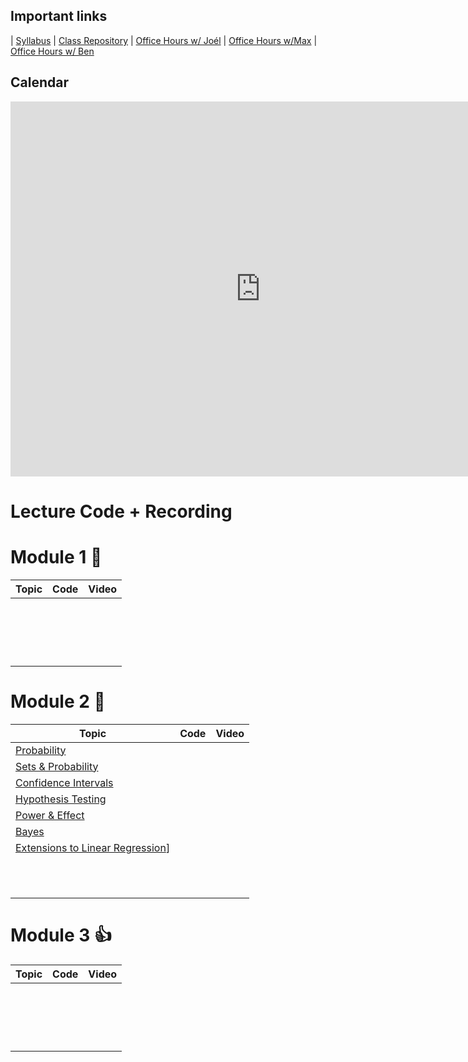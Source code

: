## Important links 


| [Syllabus](https://hi.flatironschool.com/rs/072-UWY-209/images/FIS_DS_OnCampus_Syllabus_6_5_2019.pdf) | [Class Repository](https://github.com/learn-co-students/chicago-ds-012720) | [Office Hours w/ Joél](https://calendar.google.com/calendar/selfsched?sstoken=UURQdmFqYWE4TnNLfGRlZmF1bHR8MmU1ODhhMzgzNmJiMDYxNDBmNmE1MGFiZjU2M2RhODc) | [Office Hours w/Max](https://calendar.google.com/calendar/selfsched?sstoken=UUJ5QlpPUmxITUI0fGRlZmF1bHR8MGIxMjJkYzc5OWE2NWM2YTdkNTI1ZTZkNWQ2ZjkzMWE) | [Office Hours w/ Ben](https://calendar.google.com/calendar/selfsched?sstoken=UUJiYlYxNXVzaDhhfGRlZmF1bHR8MTIzOGE0NGE2MmExZGJhZjk1ODAwZmZlYTE4M2U2MDU)
## Calendar
<iframe src="https://calendar.google.com/calendar/embed?src=flatironschool.com_720676m957trg3p1mj18rid38c%40group.calendar.google.com&ctz=America%2FChicago" style="border: 0" width="800" height="600" frameborder="0" scrolling="no"></iframe>

# Lecture Code + Recording
# Module 1 :school_satchel:

| Topic       | Code        |Video    |
| ----------- | ----------- |---------|
|             |             |         |
|             |             |         | 
|             |             |         |
|             |             |         | 
|             |             |         |
|             |             |         | 
|             |             |         |
|             |             |         | 
|             |             |         |
|             |             |         | 
|             |             |         |
|             |             |         | 
|             |             |         |
|             |             |         | 
|             |             |         |
|             |             |         | 
|             |             |         |
|             |             |         | 

# Module 2 :book:

| Topic                                                                                                                                       | Code        | Video     |
| -----------                                                                                                                                 | ----------- | --------- |
| [Probability](https://github.com/learn-co-students/Chicago-ds-012720/tree/master/module_2/week_1/sets_and_prob)                             |             |           |
| [Sets & Probability](https://github.com/learn-co-students/Chicago-ds-012720/tree/master/module_2/week_1/distributions)                      |             |           |
| [Confidence Intervals](https://github.com/learn-co-students/Chicago-ds-012720/tree/master/module_2/week_1/confidence_intervals%20copy)      |             |           |
| [Hypothesis Testing](https://github.com/learn-co-students/Chicago-ds-012720/tree/master/module_2/week_1/hypothesis_testing)                 |             |           |
| [Power & Effect](https://github.com/learn-co-students/Chicago-ds-012720/tree/master/module_2/week_1/power_and_effect)                       |             |           |
| [Bayes](https://github.com/learn-co-students/Chicago-ds-012720/tree/master/module_2/week_1/bayes)                                           |             |           |
| [Extensions to Linear Regression](https://github.com/learn-co-students/Chicago-ds-012720/tree/master/module_2/week_2/enhancing_regression)] |             |           |
|                                                                                                                                             |             |           |
|                                                                                                                                             |             |           |
|                                                                                                                                             |             |           |
|                                                                                                                                             |             |           |
|                                                                                                                                             |             |           |
|                                                                                                                                             |             |           |
|                                                                                                                                             |             |           |
|                                                                                                                                             |             |           |
|                                                                                                                                             |             |           |
|                                                                                                                                             |             |           |
|                                                                                                                                             |             |           |

# Module 3 :thumbsup:

| Topic       | Code        |Video    |
| ----------- | ----------- |---------|
|             |             |         |
|             |             |         | 
|             |             |         |
|             |             |         | 
|             |             |         |
|             |             |         | 
|             |             |         |
|             |             |         | 
|             |             |         |
|             |             |         | 
|             |             |         |
|             |             |         | 
|             |             |         |
|             |             |         | 
|             |             |         |
|             |             |         | 
|             |             |         |
|             |             |         | 
